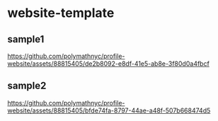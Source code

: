 # website-template

## sample1
https://github.com/polymathnyc/profile-website/assets/88815405/de2b8092-e8df-41e5-ab8e-3f80d0a4fbcf



## sample2
https://github.com/polymathnyc/profile-website/assets/88815405/bfde74fa-8797-44ae-a48f-507b668474d5


